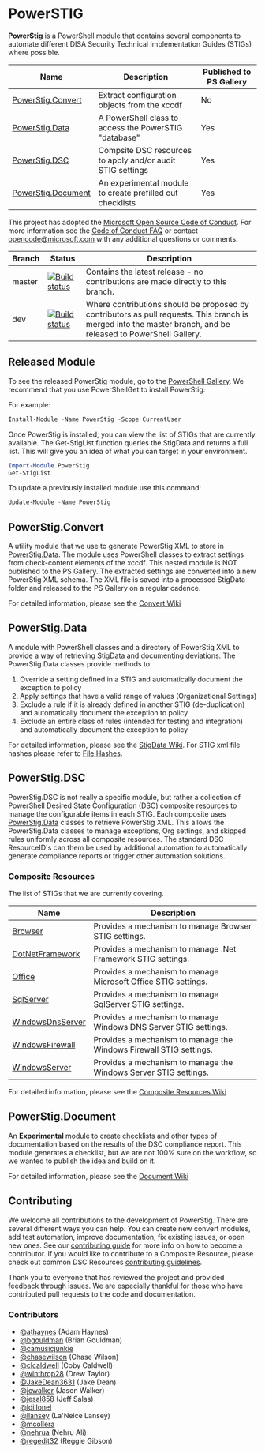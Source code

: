 # PowerSTIG

**PowerStig** is a PowerShell module that contains several components to automate different DISA Security Technical Implementation Guides (STIGs) where possible.

| Name | Description | Published to PS Gallery|
| ---- | ---- | --- |
|[PowerStig.Convert](#powerstigconvert) | Extract configuration objects from the xccdf | No
|[PowerStig.Data](#powerstigdata) | A PowerShell class to access the PowerSTIG "database" | Yes
|[PowerStig.DSC](#powerstigdsc) | Compsite DSC resources to apply and/or audit STIG settings | Yes
|[PowerStig.Document](#powerstigdocument) | An experimental module to create prefilled out checklists | Yes

This project has adopted the [Microsoft Open Source Code of Conduct](
  https://opensource.microsoft.com/codeofconduct/).
For more information see the [Code of Conduct FAQ](
  https://opensource.microsoft.com/codeofconduct/faq/)
or contact [opencode@microsoft.com](mailto:opencode@microsoft.com) with any additional questions
or comments.

| Branch | Status | Description |
| ---- | ---- | --- |
| master | [![Build status](https://ci.appveyor.com/api/projects/status/9iuhve75mrjdxokb/branch/master?svg=true)](https://ci.appveyor.com/api/projects/status/9iuhve75mrjdxokb/branch/master?svg=true) | Contains the latest release - no contributions are made directly to this branch. |
| dev | [![Build status](https://ci.appveyor.com/api/projects/status/9iuhve75mrjdxokb/branch/dev?svg=true)](https://ci.appveyor.com/api/projects/status/9iuhve75mrjdxokb/branch/dev?svg=true) | Where contributions should be proposed by contributors as pull requests. This branch is merged into the master branch, and be released to PowerShell Gallery. |

## Released Module

To see the released PowerStig module, go to the [PowerShell Gallery](https://www.powershellgallery.com/items?q=powerstig&x=19&y=15). We recommend that you use PowerShellGet to install PowerStig:

For example:

```powershell
Install-Module -Name PowerStig -Scope CurrentUser
```

Once PowerStig is installed, you can view the list of STIGs that are currently available.
The Get-StigList function queries the StigData and returns a full list.
This will give you an idea of what you can target in your environment.

```powershell
Import-Module PowerStig
Get-StigList
```

To update a previously installed module use this command:

```powershell
Update-Module -Name PowerStig
```

## PowerStig.Convert

A utility module that we use to generate PowerStig XML to store in [PowerStig.Data](#powerstigdata).
The module uses PowerShell classes to extract settings from check-content elements of the xccdf.
This nested module is NOT published to the PS Gallery.
The extracted settings are converted into a new PowerStig XML schema.
The XML file is saved into a processed StigData folder and released to the PS Gallery on a regular cadence.

For detailed information, please see the [Convert Wiki](https://github.com/Microsoft/PowerStig/wiki/Convert)

## PowerStig.Data

A module with PowerShell classes and a directory of PowerStig XML to provide a way of retrieving StigData and documenting deviations.
The PowerStig.Data classes provide methods to:

1. Override a setting defined in a STIG and automatically document the exception to policy
1. Apply settings that have a valid range of values (Organizational Settings)
1. Exclude a rule if it is already defined in another STIG (de-duplication) and automatically document the exception to policy
1. Exclude an entire class of rules (intended for testing and integration) and automatically document the exception to policy

For detailed information, please see the [StigData Wiki](https://github.com/Microsoft/PowerStig/wiki/Stig).  For STIG xml file hashes please refer to [File Hashes](https://github.com/Microsoft/PowerStig/blob/dev/FILEHASH.md).

## PowerStig.DSC

PowerStig.DSC is not really a specific module, but rather a collection of PowerShell Desired State Configuration (DSC) composite resources to manage the configurable items in each STIG.
Each composite uses [PowerStig.Data](#powerstigdata) classes to retrieve PowerStig XML.
This allows the PowerStig.Data classes to manage exceptions, Org settings, and skipped rules uniformly across all composite resources. The standard DSC ResourceID's can them be used by additional automation to automatically generate compliance reports or trigger other automation solutions.

### Composite Resources

The list of STIGs that we are currently covering.

|Name|Description|
| ---- | --- |
|[Browser](https://github.com/Microsoft/PowerStig/wiki/Browser) | Provides a mechanism to manage Browser STIG settings. |
|[DotNetFramework](https://github.com/Microsoft/PowerStig/wiki/DotNetFramework) | Provides a mechanism to manage .Net Framework STIG settings. |
|[Office](https://github.com/Microsoft/PowerStig/wiki/Office) | Provides a mechanism to manage Microsoft Office STIG settings. |
|[SqlServer](https://github.com/Microsoft/PowerStig/wiki/SqlServer) | Provides a mechanism to manage SqlServer STIG settings. |
|[WindowsDnsServer](https://github.com/Microsoft/PowerStig/wiki/WindowsDnsServer) | Provides a mechanism to manage Windows DNS Server STIG settings. |
|[WindowsFirewall](https://github.com/Microsoft/PowerStig/wiki/WindowsFirewall) | Provides a mechanism to manage the Windows Firewall STIG settings. |
|[WindowsServer](https://github.com/Microsoft/PowerStig/wiki/WindowsServer) | Provides a mechanism to manage the Windows Server STIG settings. |

For detailed information, please see the [Composite Resources Wiki](https://github.com/Microsoft/PowerStig/wiki/CompositeResources)

## PowerStig.Document

An **Experimental** module to create checklists and other types of documentation based on the results of the DSC compliance report.
This module generates a checklist, but we are not 100% sure on the workflow, so we wanted to publish the idea and build on it.

For detailed information, please see the [Document Wiki](https://github.com/Microsoft/PowerStig/wiki/Document)

## Contributing

We welcome all contributions to the development of PowerStig.
There are several different ways you can help.
You can create new convert modules, add test automation, improve documentation, fix existing issues, or open new ones.
See our [contributing guide](README.CONTRIBUTING.md) for more info on how to become a contributor.
If you would like to contribute to a Composite Resource, please check out common DSC Resources [contributing guidelines](https://github.com/PowerShell/DscResources/blob/master/CONTRIBUTING.md).

Thank you to everyone that has reviewed the project and provided feedback through issues.
We are especially thankful for those who have contributed pull requests to the code and documentation.

### Contributors

* [@athaynes](https://github.com/athaynes) (Adam Haynes)
* [@bgouldman](https://github.com/bgouldman) (Brian Gouldman)
* [@camusicjunkie](https://github.com/camusicjunkie)
* [@chasewilson](https://github.com/chasewilson) (Chase Wilson)
* [@clcaldwell](https://github.com/clcaldwell) (Coby Caldwell)
* [@winthrop28](https://github.com/winthrop28) (Drew Taylor)
* [@JakeDean3631](https://github.com/JakeDean3631) (Jake Dean)
* [@jcwalker](https://github.com/jcwalker) (Jason Walker)
* [@jesal858](https://github.com/jesal858) (Jeff Salas)
* [@ldillonel](https://github.com/ldillonel)
* [@llansey](https://github.com/llansey) (La'Neice Lansey)
* [@mcollera](https://github.com/mcollera)
* [@nehrua](https://github.com/nehrua) (Nehru Ali)
* [@regedit32](https://github.com/regedit32) (Reggie Gibson)
